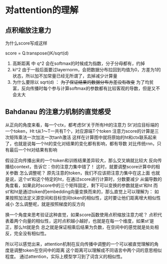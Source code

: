 # 对attention的理解

## 点积缩放注意力

为什么score写成这样

score = Q.transpose()K/sqrt(d)

1. 高斯距离 中 q^2 会在softmax的时候成为指数，分子分母都有，约掉
2. ki^2 由于一般后面要过layernorm，会把数据分布拉回到均值为0，方差为1的状态，所以加不加常量已经无所谓了，去掉减少计算量
3. 为什么要除以 sqrt(d) ： ~~为了保证结果的数据分布方差没有改变~~ 为了均贫富，反向传播时每个参与计算softmax的参数都有比较客观的导数，但是又不会太大

## Bahdanau 的注意力机制的直觉感受

从正向的角度来看，每一个ctx，都考虑St‘关于所有Ht的注意力
St’对应目标端的一个token，Ht t从1～T一共有T个，对应源端T个token
注意力score的计算是三次矩阵乘法一次加法一次tanh激活
这样在计算图中就将原始的ht和ctx联系起来了，也就是说每一个ht的变化对结果的变化都有影响，都有导数
对比传统rnn，只有最后一个ht对结果有影响

假设正向传播出来的一个token和训练结果差异较大，那么交叉熵就比较大
反向传播给context，告诉它：你的注意力集中错了！
这时，就要调整score计算中的相关参数
怎么调整呢？
原先注意的token，我们不应该把注意力集中在这上面
也就是说，这个st‘和这个特定的ht，在通过score进行计算时，分数要减少
从偏导数的角度看，如果此时score中的三个矩阵固定，剩下可以变换的参数就是st’和ht
而st‘和ht是通过token的embedding向量变换而来的，那么直觉上可以理解为：
如果按照加法定义源空间和目标空间token的相似性，这时要让他们距离增大相似性减小
怎么调整呢，就是按照梯度的反方向

换一个角度来思考验证这种直觉，如果score函数使用点积缩放注意力呢？
点积代表着两个向量的相似性，这时点积越小越好，也就是在每一个维度，如果st’是正，那么ht就是负
总之就是保证相乘后结果为负数，在空间中的感觉就是处处相反，完全没有相似性。

所以可以感觉出来，attention机制在反向传播中调整的一个可以被直觉理解的角度是调整token在空间中的距离
这个距离可以理解成不同语言中两个词的意思相似程度。
通过attention，实际上模型学习到了词含义的相似性。